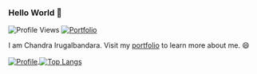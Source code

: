 ### Hello World 👋
![Profile Views](https://komarev.com/ghpvc/?username=chandralegend&color=brightgreen)
[![Portfolio](https://img.shields.io/badge/Visit-Portfolio-blueviolet)](http://chandralegend.github.io/)

I am Chandra Irugalbandara. Visit my [portfolio](http://chandralegend.github.io/) to learn more about me. 😄


<a href="https://github.com/chandralegend">
  <img alt="Profile" align="center" src="https://github-readme-stats.vercel.app/api?username=chandralegend&count_private=true&show_icons=true&custom_title=My%20Github%20Statistics" />
</a>
<a href="https://github.com/chandralegend">
  <img alt="Top Langs" align="center" src="https://github-readme-stats.vercel.app/api/top-langs/?username=chandralegend&langs_count=9&layout=compact&hide=CSS,PHP" />
</a>


<!--
**chandralegend/chandralegend** is a ✨ _special_ ✨ repository because its `README.md` (this file) appears on your GitHub profile.

Here are some ideas to get you started:

- 🔭 I’m currently working on ...
- 🌱 I’m currently learning ...
- 👯 I’m looking to collaborate on ...
- 🤔 I’m looking for help with ...
- 💬 Ask me about ...
- 📫 How to reach me: ...
- 😄 Pronouns: ...
- ⚡ Fun fact: ...
-->
